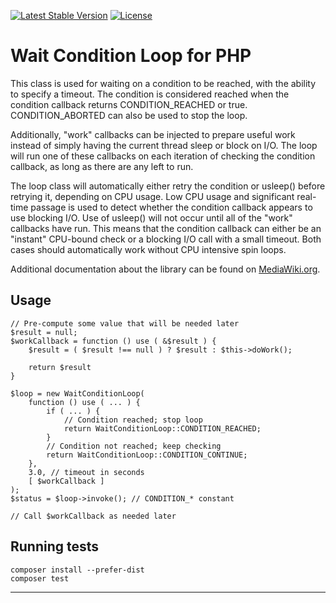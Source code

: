 [![Latest Stable Version]](https://packagist.org/packages/wikimedia/wait-condition-loop) [![License]](https://packagist.org/packages/wikimedia/wait-condition-loop)

Wait Condition Loop for PHP
===========================

This class is used for waiting on a condition to be reached, with the ability
to specify a timeout. The condition is considered reached when the condition callback
returns CONDITION_REACHED or true. CONDITION_ABORTED can also be used to stop the loop.

Additionally, "work" callbacks can be injected to prepare useful work instead of simply
having the current thread sleep or block on I/O. The loop will run one of these callbacks
on each iteration of checking the condition callback, as long as there are any left to run.

The loop class will automatically either retry the condition or usleep() before retrying it,
depending on CPU usage. Low CPU usage and significant real-time passage is used to detect
whether the condition callback appears to use blocking I/O. Use of usleep() will not occur
until all of the "work" callbacks have run. This means that the condition callback can
either be an "instant" CPU-bound check or a blocking I/O call with a small timeout. Both
cases should automatically work without CPU intensive spin loops.

Additional documentation about the library can be found on
[MediaWiki.org](https://www.mediawiki.org/wiki/WaitConditionLoop).


Usage
-----

    // Pre-compute some value that will be needed later
    $result = null;
    $workCallback = function () use ( &$result ) {
        $result = ( $result !== null ) ? $result : $this->doWork();

        return $result
    }

    $loop = new WaitConditionLoop(
        function () use ( ... ) {
            if ( ... ) {
                // Condition reached; stop loop
                return WaitConditionLoop::CONDITION_REACHED;
            }
            // Condition not reached; keep checking
            return WaitConditionLoop::CONDITION_CONTINUE;
        },
        3.0, // timeout in seconds
        [ $workCallback ]
    );
    $status = $loop->invoke(); // CONDITION_* constant

    // Call $workCallback as needed later

Running tests
-------------

    composer install --prefer-dist
    composer test


---
[Latest Stable Version]: https://poser.pugx.org/wikimedia/wait-condition-loop/v/stable.svg
[License]: https://poser.pugx.org/wikimedia/wait-condition-loop/license.svg
